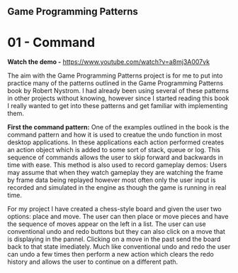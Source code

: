## Game Programming Patterns
# 01 - Command

**Watch the demo -** https://www.youtube.com/watch?v=a8mj3A007vk

The aim with the Game Programming Patterns project is for me to put into practice many of the patterns outlined in the Game Programming Patterns book by Robert Nystrom. I had already been using several of these patterns in other projects without knowing, however since I started reading this book I really wanted to get into these patterns and get familiar with implementing them.

**First the command pattern:** One of the examples outlined in the book is the command pattern and how it is used to creatue the undo function in most desktop applications. In these applications each action performed creates an action object which is added to some sort of stack, queue or log. This sequence of commands allows the user to skip forward and backwards in time with ease. This method is also used to record gameplay demos: Users may assume that when they watch gameplay they are watching the frame by frame data being replayed however most often only the user input is recorded and simulated in the engine as though the game is running in real time. 

For my project I have created a chess-style board and given the user two options: place and move. The user can then place or move pieces and have the sequence of moves appear on the left in a list. The user can use conventional undo and redo buttons but they can also click on a move that is displaying in the pannel. Clicking on a move in the past send the board back to that state imediately. Much like conventional undo and redo the user can undo a few times then perform a new action which clears the redo history and allows the user to continue on a different path. 



